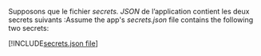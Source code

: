 <span data-ttu-id="93b1b-101">Supposons que le fichier *secrets. JSON* de l’application contient les deux secrets suivants :</span><span class="sxs-lookup"><span data-stu-id="93b1b-101">Assume the app's *secrets.json* file contains the following two secrets:</span></span>

[!INCLUDE[secrets.json file](secrets-json-file.md)]
